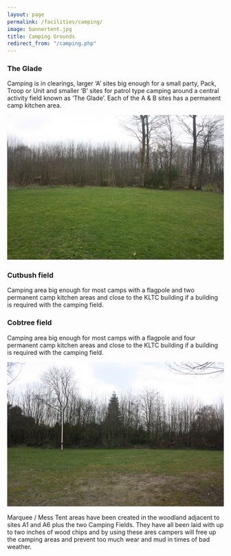 ```yaml
---
layout: page
permalink: /facilities/camping/
image: bannertent.jpg
title: Camping Grounds
redirect_from: "/camping.php"
---
```


### The Glade

Camping is in clearings, larger ‘A’ sites big enough for a small party, Pack, Troop or Unit and smaller ‘B’ sites for patrol type camping around a central activity field known as ‘The Glade’. Each of the A & B sites has a permanent camp kitchen area.

![The Glade](/images/theglade.jpg)

### Cutbush field

Camping area big enough for most camps with a flagpole and two permanent camp kitchen areas and close to the KLTC building if a building is required with the camping field.



### Cobtree field

Camping area big enough for most camps with a flagpole and four permanent camp kitchen areas and close to the KLTC building if a building is required with the camping field.

![Cobtree field](/images/cobtreefield.jpg)

Marquee / Mess Tent areas have been created in the woodland adjacent to sites A1 and A6 plus the two Camping Fields. They have all been laid with up to two inches of wood chips and by using these ares campers will free up the camping areas and prevent too much wear and mud in times of bad weather.
